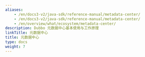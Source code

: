 ```yaml
---
aliases:
    - /en/docs3-v2/java-sdk/reference-manual/metadata-center/
    - /en/docs3-v2/java-sdk/reference-manual/metadata-center/
    - /en/overview/what/ecosystem/metadata-center/
description: Dubbo 元数据中心基本使用与工作原理
linkTitle: 元数据中心
title: 元数据中心
type: docs
weight: 7
---
```

